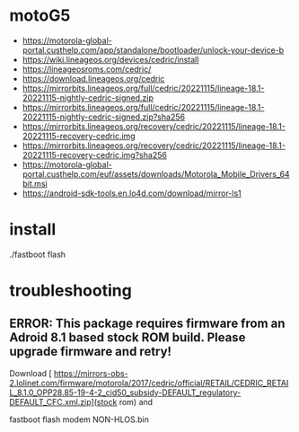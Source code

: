 # motoG5

* https://motorola-global-portal.custhelp.com/app/standalone/bootloader/unlock-your-device-b
* https://wiki.lineageos.org/devices/cedric/install
* https://lineageosroms.com/cedric/
* https://download.lineageos.org/cedric
* https://mirrorbits.lineageos.org/full/cedric/20221115/lineage-18.1-20221115-nightly-cedric-signed.zip
* https://mirrorbits.lineageos.org/full/cedric/20221115/lineage-18.1-20221115-nightly-cedric-signed.zip?sha256
* https://mirrorbits.lineageos.org/recovery/cedric/20221115/lineage-18.1-20221115-recovery-cedric.img
* https://mirrorbits.lineageos.org/recovery/cedric/20221115/lineage-18.1-20221115-recovery-cedric.img?sha256
* https://motorola-global-portal.custhelp.com/euf/assets/downloads/Motorola_Mobile_Drivers_64bit.msi
* https://android-sdk-tools.en.lo4d.com/download/mirror-ls1

# install 
./fastboot flash 

# troubleshooting
## ERROR: This package requires firmware from an Adroid 8.1 based stock ROM build. Please upgrade firmware and retry!
Download [
https://mirrors-obs-2.lolinet.com/firmware/motorola/2017/cedric/official/RETAIL/CEDRIC_RETAIL_8.1.0_OPP28.85-19-4-2_cid50_subsidy-DEFAULT_regulatory-DEFAULT_CFC.xml.zip](stock rom) and

fastboot flash modem NON-HLOS.bin
